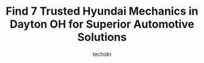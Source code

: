 ---
layout: ampstory
image: https://images.unsplash.com/photo-1567808291548-fc3ee04dbcf0?ixlib=rb-4.0.3&ixid=MnwxMjA3fDB8MHxwaG90by1wYWdlfHx8fGVufDB8fHx8&auto=format&fit=crop&w=640&h=853&q=80
author: techidn
featured: false
description: If youre in need of trustworthy and skilled Hyundai Mechanic in Dayton OH, USA, youll be pleased to discover the 7 best Hyundai Mechanic in town. Their expertise and commitment to customer
title: Find 7 Trusted Hyundai Mechanics in Dayton OH for Superior Automotive Solutions
cover:
   title: Find 7 Trusted Hyundai Mechanics in Dayton OH for Superior Automotive Solutions
   subtitle: Rickpate
   background: https://images.unsplash.com/photo-1567808291548-fc3ee04dbcf0?ixlib=rb-4.0.3&ixid=MnwxMjA3fDB8MHxwaG90by1wYWdlfHx8fGVufDB8fHx8&auto=format&fit=crop&w=640&h=853&q=80

pages: 
 - layout: thirds
   top: <h1>#1 Kettering Oakwood Automotive</h1>
   bottom: "<p>I have trusted Terry and his team for the past 4 years with my car maintenance. I have never had problem, nor upset with their services. I recently purchased a car from T</p>"
   background: https://www.knot35.com/toplist/wp-content/uploads/2023/06/best-hyundai-mechanic-1-in-dayton-oh-1685838336.jpeg
   backgroundblur: true
 - layout: thirds
   top: <h1>#2 Precision Tune Auto Care</h1>
   bottom: "<p>4439 N Main St, Dayton, OH 45405, United States</p>"
   background: https://www.knot35.com/toplist/wp-content/uploads/2023/06/best-hyundai-mechanic-2-in-dayton-oh-1685838337.jpeg
   cta:
      link: https://www.knot35.com/toplist/find-7-trusted-hyundai-mechanics-in-dayton-oh-for-superior-automotive-solutions/
      text: Find 7 Trusted Hyundai Mechanics in Dayton OH for Superior Automotive Solutions
 - layout: thirds
   top: <h1>#3 Webers Automotive Service</h1>
   bottom: "<p>545 Linden Ave, Dayton, OH 45403, United States</p>"
   background: https://www.knot35.com/toplist/wp-content/uploads/2023/06/best-hyundai-mechanic-3-in-dayton-oh-1685838337.jpeg
   cta:
      link: https://www.knot35.com/toplist/find-7-trusted-hyundai-mechanics-in-dayton-oh-for-superior-automotive-solutions/
      text: Find 7 Trusted Hyundai Mechanics in Dayton OH for Superior Automotive Solutions
 - layout: thirds
   top: <h1>#4 Dixons Automotive</h1>
   bottom: "<p>4998 N Springboro Pike, Dayton, OH 45439, United States</p>"
   background: https://images.unsplash.com/photo-1518640467707-6811f4a6ab73?ixlib=rb-4.0.3&ixid=MnwxMjA3fDB8MHxwaG90by1wYWdlfHx8fGVufDB8fHx8&auto=format&fit=crop&w=640&h=853&q=80
   cta:
      link: https://www.knot35.com/toplist/find-7-trusted-hyundai-mechanics-in-dayton-oh-for-superior-automotive-solutions/
      text: Find 7 Trusted Hyundai Mechanics in Dayton OH for Superior Automotive Solutions
 - layout: thirds
   top: <h1>#5 Hudsons Automotive Service</h1>
   bottom: "<p>4631 Linden Ave, Dayton, OH 45432, United States</p>"
   background: https://images.unsplash.com/photo-1604871000636-074fa5117945?ixlib=rb-4.0.3&ixid=MnwxMjA3fDB8MHxwaG90by1wYWdlfHx8fGVufDB8fHx8&auto=format&fit=crop&w=640&h=853&q=80
   cta:
      link: https://www.knot35.com/toplist/find-7-trusted-hyundai-mechanics-in-dayton-oh-for-superior-automotive-solutions/
      text: Find 7 Trusted Hyundai Mechanics in Dayton OH for Superior Automotive Solutions
 - layout: thirds
   top: <h1>#6 Joseph Airport Toyota Service</h1>
   bottom: "<p>1180 W National Rd, Vandalia, OH 45377, United States</p>"
   background: https://images.unsplash.com/photo-1632260260864-caf7fde5ec36?ixlib=rb-4.0.3&ixid=MnwxMjA3fDB8MHxwaG90by1wYWdlfHx8fGVufDB8fHx8&auto=format&fit=crop&w=640&h=853&q=80
   cta:
      link: https://www.knot35.com/toplist/find-7-trusted-hyundai-mechanics-in-dayton-oh-for-superior-automotive-solutions/
      text: Find 7 Trusted Hyundai Mechanics in Dayton OH for Superior Automotive Solutions
 - layout: thirds
   top: <h1>#7 Ludlow Automotive</h1>
   bottom: "<p>3341 N Dixie Dr, Dayton, OH 45414, United States</p>"
   background: https://images.unsplash.com/photo-1484589065579-248aad0d8b13?ixlib=rb-4.0.3&ixid=MnwxMjA3fDB8MHxwaG90by1wYWdlfHx8fGVufDB8fHx8&auto=format&fit=crop&w=640&h=853&q=80
   cta:
      link: https://www.knot35.com/toplist/find-7-trusted-hyundai-mechanics-in-dayton-oh-for-superior-automotive-solutions/
      text: Find 7 Trusted Hyundai Mechanics in Dayton OH for Superior Automotive Solutions
 - layout: thirds
   middle: Continue reading...
   background: https://images.unsplash.com/photo-1496096265110-f83ad7f96608?ixlib=rb-4.0.3&ixid=MnwxMjA3fDB8MHxwaG90by1wYWdlfHx8fGVufDB8fHx8&auto=format&fit=crop&w=640&h=853&q=80
   cta:
      link: https://www.knot35.com/toplist/find-7-trusted-hyundai-mechanics-in-dayton-oh-for-superior-automotive-solutions/
      text: Find 7 Trusted Hyundai Mechanics in Dayton OH for Superior Automotive Solutions
      
---
